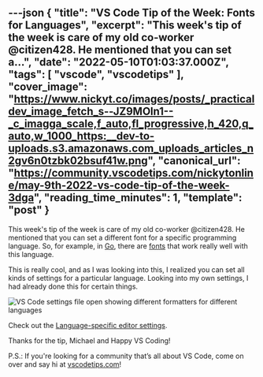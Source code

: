 ---json
{
  "title": "VS Code Tip of the Week: Fonts for Languages",
  "excerpt": "This week's tip of the week is care of my old co-worker @citizen428. He mentioned that you can set a...",
  "date": "2022-05-10T01:03:37.000Z",
  "tags": [
    "vscode",
    "vscodetips"
  ],
  "cover_image": "https://www.nickyt.co/images/posts/_practicaldev_image_fetch_s--JZ9MOln1--_c_imagga_scale,f_auto,fl_progressive,h_420,q_auto,w_1000_https:__dev-to-uploads.s3.amazonaws.com_uploads_articles_n2gv6n0tzbk02bsuf41w.png",
  "canonical_url": "https://community.vscodetips.com/nickytonline/may-9th-2022-vs-code-tip-of-the-week-3dga",
  "reading_time_minutes": 1,
  "template": "post"
}
---

This week's tip of the week is care of my old co-worker @citizen428. He mentioned that you can set a different font for a specific programming language. So, for example, in [Go](https://go.dev/), there are [fonts](https://go.dev/blog/go-fonts) that work really well with this language.

This is really cool, and as I was looking into this, I realized you can set all kinds of settings for a particular language. Looking into my own settings, I had already done this for certain things.

![VS Code settings file open showing different formatters for different languages](https://www.nickyt.co/images/posts/_uploads_articles_xkslmrl4yytaym146ja6.png)

Check out the [Language-specific editor settings](https://code.visualstudio.com/docs/getstarted/settings#_languagespecific-editor-settings).

Thanks for the tip, Michael and Happy VS Coding!

P.S.: If you're looking for a community that’s all about VS Code, come on over and say hi at [vscodetips.com](https://vscodetips.com)!
